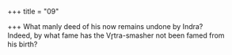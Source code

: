+++
title = "09"

+++
What manly deed of his now remains undone by Indra?  
Indeed, by what fame has the Vr̥tra-smasher not been famed from  
his birth?  